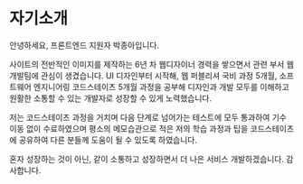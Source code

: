 # 자기소개

안녕하세요, 프론트엔드 지원자 박종아입니다.

사이트의 전반적인 이미지를 제작하는 6년 차 웹디자이너 경력을 쌓으면서 관련 부서 웹 개발팀에 관심이 생겼습니다. UI 디자인부터 시작해, 웹 퍼블리셔 국비 과정 5개월, 소프트웨어 엔지니어링 코드스테이츠 5개월 과정을 공부해 디자인과 개발 모두를 이해하고 원활한 소통할 수 있는 개발자로 성장할 수 있게 노력했습니다.

저는 코드스테이츠 과정을 거치며 다음 단계로 넘어가는 테스트에 모두 통과하여 기수 이동 없이 수료하였으며 평소의 메모습관으로 적은 저의 학습 과정과 팁을 코드스테이츠에 공유하여 다른 분들께 도움이 될 수 있도록 하였습니다.

혼자 성장하는 것이 아닌, 같이 소통하고 성장하면서 더 나은 서비스 개발하겠습니다.
감사합니다.
